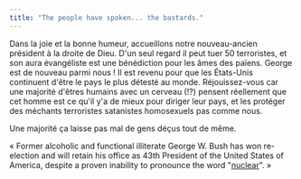 ```yaml
---
title: "The people have spoken... the bastards."
---
```


Dans la joie et la bonne humeur, accueillons notre nouveau-ancien président à
la droite de Dieu. D'un seul regard il peut tuer 50 terroristes, et son aura
évangéliste est une bénédiction pour les âmes des païens. George est de
nouveau parmi nous ! Il est revenu pour que les États-Unis continuent d'être
le pays le plus détesté au monde. Réjouissez-vous car une majorité d'êtres
humains avec un cerveau (!?) pensent réellement que cet homme est ce qu'il y'a
de mieux pour diriger leur pays, et les protéger des méchants terroristes
satanistes homosexuels pas comme nous.

Une majorité ça laisse pas mal de gens déçus tout de même.

« Former alcoholic and functional illiterate George W. Bush has won re-
election and will retain his office as 43th President of the United States of
America, despite a proven inability to pronounce the word
"[nuclear](http://www.kuro5hin.org/story/2004/11/2/5813/09810)". »

